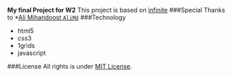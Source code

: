 **My final Project for W2**
This project is based on [infinite](http://www.yootheme.com/demo/wordpress/infinite)
###Special Thanks to
*[Ali Mihandoost `AliMd`](https://github.com/AliMD)
###Technology
* html5
* css3
* 1grids
* javascript

###License
All rights is under [MIT License](http://opensource.org/licenses/MIT). 

